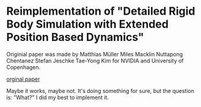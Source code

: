# Reimplementation of "Detailed Rigid Body Simulation with Extended Position Based Dynamics"

Originial paper was made by Matthias Müller Miles Macklin Nuttapong Chentanez Stefan Jeschke Tae-Yong Kim for NVIDIA and University of Copenhagen.

[orginal paper](https://matthias-research.github.io/pages/publications/PBDBodies.pdf)

Maybe it works, maybe not. It's doing something for sure, but the question is: "What?" I did my best to implement it.

